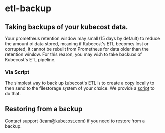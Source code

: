 # etl-backup

## Taking backups of your kubecost data.

Your prometheus retention window may small \(15 days by default\) to reduce the amount of data stored, meaning if Kubecost's ETL becomes lost or corrupted, it cannot be rebuilt from Prometheus for data older than the retention window. For this reason, you may wish to take backups of Kubecost's ETL pipeline.

### Via Script

The simplest way to back up kubecost's ETL is to create a copy locally to then send to the filestorage system of your choice. We provide a [script](https://github.com/kubecost/etl-backup) to do that.

## Restoring from a backup

Contact support \(team@kubecost.com\) if you need to restore from a backup.

